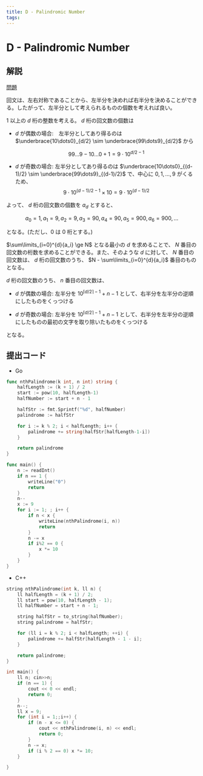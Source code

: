 ```yaml
---
title: D - Palindromic Number
tags:
---
```


# D - Palindromic Number

## 解説

[問題](https://atcoder.jp/contests/abc363/tasks/abc363_d)

回文は、左右対称であることから、左半分を決めれば右半分を決めることができる。したがって、左半分として考えられるものの個数を考えれば良い。

$1$ 以上の $d$ 桁の整数を考える。 $d$ 桁の回文数の個数は

- $d$ が偶数の場合:　左半分としてあり得るのは $\underbrace{10\dots0}_{d/2} \sim \underbrace{99\dots9}_{d/2}$ から

  $$
  99\dots9 - 10\dots0 + 1 = 9\cdot10^{d/2-1}
  $$

- $d$ が奇数の場合: 左半分としてあり得るのは $\underbrace{10\dots0}_{(d-1)/2} \sim \underbrace{99\dots9}_{(d-1)/2}$ で、中心に $0,1,\dots,9$ がくるため、
  $$
  9\cdot10^{(d-1)/2 - 1} \times 10 = 9\cdot10^{(d-1)/2}
  $$

よって、 $d$ 桁の回文数の個数を $a_d$ とすると、

$$
a_0 = 1, a_1 = 9, a_2 = 9, a_3 = 90, a_4 = 90, a_5 = 900, a_6 = 900, \dots
$$

となる。(ただし、$0$ は $0$ 桁とする。)

$\sum\limits_{i=0}^{d}{a_i} \ge N$ となる最小の $d$ を求めることで、 $N$ 番目の回文数の桁数を求めることができる。また、そのような $d$ に対して、 $N$ 番目の回文数は、 $d$ 桁の回文数のうち、 $N - \sum\limits_{i=0}^{d}{a_i}$ 番目のものとなる。

$d$ 桁の回文数のうち、 $n$ 番目の回文数は、

- $d$ が偶数の場合: 左半分を $10^{\lceil d/2 \rceil - 1} + n - 1$ として、右半分を左半分の逆順にしたものをくっつける

- $d$ が奇数の場合: 左半分を $10^{\lceil d/2 \rceil - 1} + n - 1$ として、右半分を左半分の逆順にしたものの最初の文字を取り除いたものをくっつける

となる。

## 提出コード

- Go

```go
func nthPalindrome(k int, n int) string {
	halfLength := (k + 1) / 2
	start := pow(10, halfLength-1)
	halfNumber := start + n - 1

	halfStr := fmt.Sprintf("%d", halfNumber)
	palindrome := halfStr

	for i := k % 2; i < halfLength; i++ {
		palindrome += string(halfStr[halfLength-1-i])
	}

	return palindrome
}

func main() {
	n := readInt()
	if n == 1 {
		writeLine("0")
		return
	}
	n--
	x := 9
	for i := 1; ; i++ {
		if n < x {
			writeLine(nthPalindrome(i, n))
			return
		}
		n -= x
		if i%2 == 0 {
			x *= 10
		}
	}
}
```

- C++

```cpp
string nthPalindrome(int k, ll n) {
    ll halfLength = (k + 1) / 2;
    ll start = pow(10, halfLength - 1);
    ll halfNumber = start + n - 1;

    string halfStr = to_string(halfNumber);
    string palindrome = halfStr;

    for (ll i = k % 2; i < halfLength; ++i) {
        palindrome += halfStr[halfLength - 1 - i];
    }

    return palindrome;
}

int main() {
    ll n; cin>>n;
    if (n == 1) {
        cout << 0 << endl;
        return 0;
    }
    n--;
    ll x = 9;
    for (int i = 1;;i++) {
        if (n - x <= 0) {
            cout << nthPalindrome(i, n) << endl;
            return 0;
        }
        n -= x;
        if (i % 2 == 0) x *= 10;
    }

}
```
